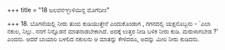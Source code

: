 +++
title = "18 ಜಲವನಞ್ಜುಳಿಯಿನ್ದ ಮೊಗೆದೀಂ"

+++
18. ಬೊಗಸೆಯಲ್ಲಿ ನೀರು ತುಂಬಿ ಕುಡಿಯುತ್ತೇನೆ ಎಂದುಕೊಂಡಾಗ , ಗಗನದಲ್ಲಿ ಯಕ್ಷನೊಬ್ಬನು - `ಎಲಾ ನಕುಲ, ನಿಲ್ಲು. ನನಗೆ ನಿನ್ನೊಡನೆ ಮಾತನಾಡಬೇಕಾಗಿದೆ. ಅದಕ್ಕೆ  ಉತ್ತರ ನೀಡಿ ಬಳಿಕ ನೀರು ಕುಡಿ.  ಮರುಳಾಗಬೇಡ ?' ಎಂದನು. ಆದರೆ ಬಾಯಾರಿ ಬಳಲಿದ ನಕುಲನು ಆ ಮಾತನ್ನು ಕೇಳಿದರೂ, ಅದನ್ನು ಮೀರಿ ನೀರು ಕುಡಿದನು.